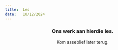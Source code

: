 ```yaml
---
title:  Les
date:   10/12/2024
---
```


### <center>Ons werk aan hierdie les.</center>
<center>Kom asseblief later terug.</center>